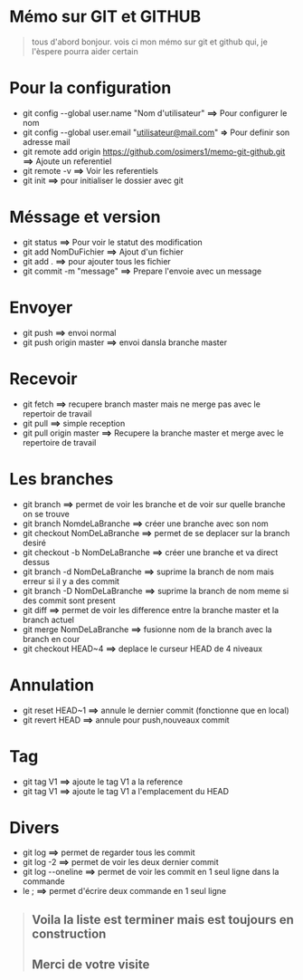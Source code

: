Mémo sur GIT et GITHUB
======================
>tous d'abord bonjour.  vois ci mon mémo sur git et github qui, je l'èspere pourra aider certain <br/>

Pour la configuration
=====================

* git config --global user.name "Nom d'utilisateur" **==>** Pour configurer le nom 
* git config --global user.email "utilisateur@mail.com" **=>** Pour definir son adresse mail 
* git remote add origin https://github.com/osimers1/memo-git-github.git **==>** Ajoute un referentiel 
* git remote -v **==>** Voir les referentiels 
* git init **==>** pour initialiser le dossier avec git <br/>

Méssage et version
==================

* git status **==>** Pour voir le statut des modification
* git add NomDuFichier **==>** Ajout d'un fichier 
* git add . **==>** pour ajouter tous les fichier 
* git commit -m "message" **==>** Prepare l'envoie avec un message<br/>

Envoyer
======

* git push **==>** envoi normal 
* git push origin master **==>** envoi dansla branche master <br/>

Recevoir
========

* git fetch **==>** recupere branch master mais ne merge pas avec le repertoir de travail
* git pull <remote> <branch> **==>** simple reception
* git pull origin master **==>** Recupere la branche master et merge avec le repertoire de travail<br/>

Les branches
============

* git branch **==>** permet de voir les branche et de voir sur quelle branche on se trouve
* git branch NomdeLaBranche **==>** créer une branche avec son nom
* git checkout NomDeLaBranche **==>** permet de se deplacer sur la  branch desiré
* git checkout -b NomDeLaBranche **==>** créer une branche et va direct dessus
* git branch -d NomDeLaBranche **==>** suprime la branch de nom mais erreur si il y a des commit
* git branch -D NomDeLaBranche **==>** suprime la branch de nom meme si des commit sont present
* git diff **==>** permet de voir les difference entre la branche master et la branch actuel
* git merge NomDeLaBranche **==>** fusionne nom de la branch avec la branch en cour
* git checkout HEAD~4 **==>** deplace le curseur HEAD de 4 niveaux<br/>

Annulation
==========  

* git reset HEAD~1 **==>** annule le dernier commit (fonctionne que en local)
* git revert HEAD **==>** annule pour push,nouveaux commit<br/>

Tag
===

* git tag V1 <ref> **==>** ajoute le tag V1 a la reference
* git tag V1 **==>**  ajoute le tag V1 a l'emplacement du HEAD

Divers
======

* git log **==>** permet de regarder tous les commit
* git log -2 **==>** permet de voir les deux dernier commit
* git log --oneline **==>** permet de voir les commit en 1 seul ligne dans la commande
* le ; **==>** permet d'écrire deux commande en 1 seul ligne <br/>

> ## Voila la liste est terminer mais est toujours en construction<br/>
> ## Merci de votre visite